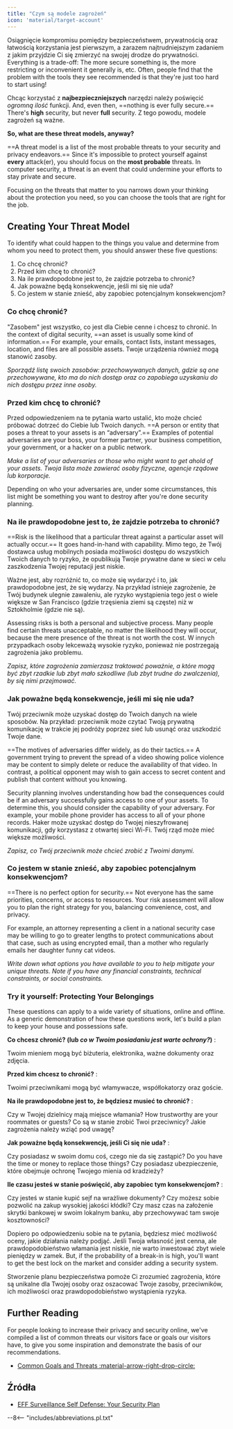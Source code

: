 ```yaml
---
title: "Czym są modele zagrożeń"
icon: 'material/target-account'
---
```


Osiągnięcie kompromisu pomiędzy bezpieczeństwem, prywatnością oraz łatwością korzystania jest pierwszym, a zarazem najtrudniejszym zadaniem z jakim przyjdzie Ci się zmierzyć na swojej drodze do prywatności. Everything is a trade-off: The more secure something is, the more restricting or inconvenient it generally is, etc. Often, people find that the problem with the tools they see recommended is that they're just too hard to start using!

Chcąc korzystać z **najbezpieczniejszych** narzędzi należy poświęcić *ogromną ilość* funkcji. And, even then, ==nothing is ever fully secure.== There's **high** security, but never **full** security. Z tego powodu, modele zagrożeń są ważne.

**So, what are these threat models, anyway?**

==A threat model is a list of the most probable threats to your security and privacy endeavors.== Since it's impossible to protect yourself against **every** attack(er), you should focus on the **most probable** threats. In computer security, a threat is an event that could undermine your efforts to stay private and secure.

Focusing on the threats that matter to you narrows down your thinking about the protection you need, so you can choose the tools that are right for the job.

## Creating Your Threat Model

To identify what could happen to the things you value and determine from whom you need to protect them, you should answer these five questions:

1. Co chcę chronić?
2. Przed kim chcę to chronić?
3. Na ile prawdopodobne jest to, że zajdzie potrzeba to chronić?
4. Jak poważne będą konsekwencje, jeśli mi się nie uda?
5. Co jestem w stanie znieść, aby zapobiec potencjalnym konsekwencjom?

### Co chcę chronić?

"Zasobem" jest wszystko, co jest dla Ciebie cenne i chcesz to chronić. In the context of digital security, ==an asset is usually some kind of information.== For example, your emails, contact lists, instant messages, location, and files are all possible assets. Twoje urządzenia również mogą stanowić zasoby.

*Sporządź listę swoich zasobów: przechowywanych danych, gdzie są one przechowywane, kto ma do nich dostęp oraz co zapobiega uzyskaniu do nich dostępu przez inne osoby.*

### Przed kim chcę to chronić?

Przed odpowiedzeniem na te pytania warto ustalić, kto może chcieć próbować dotrzeć do Ciebie lub Twoich danych. ==A person or entity that poses a threat to your assets is an “adversary”.== Examples of potential adversaries are your boss, your former partner, your business competition, your government, or a hacker on a public network.

*Make a list of your adversaries or those who might want to get ahold of your assets. Twoja lista może zawierać osoby fizyczne, agencje rządowe lub korporacje.*

Depending on who your adversaries are, under some circumstances, this list might be something you want to destroy after you're done security planning.

### Na ile prawdopodobne jest to, że zajdzie potrzeba to chronić?

==Risk is the likelihood that a particular threat against a particular asset will actually occur.== It goes hand-in-hand with capability. Mimo tego, że Twój dostawca usług mobilnych posiada możliwości dostępu do wszystkich Twoich danych to ryzyko, że opublikują Twoje prywatne dane w sieci w celu zaszkodzenia Twojej reputacji jest niskie.

Ważne jest, aby rozróżnić to, co może się wydarzyć i to, jak prawdopodobne jest, że się wydarzy. Na przykład istnieje zagrożenie, że Twój budynek ulegnie zawaleniu, ale ryzyko wystąpienia tego jest o wiele większe w San Francisco (gdzie trzęsienia ziemi są częste) niż w Sztokholmie (gdzie nie są).

Assessing risks is both a personal and subjective process. Many people find certain threats unacceptable, no matter the likelihood they will occur, because the mere presence of the threat is not worth the cost. W innych przypadkach osoby lekceważą wysokie ryzyko, ponieważ nie postrzegają zagrożenia jako problemu.

*Zapisz, które zagrożenia zamierzasz traktować poważnie, a które mogą być zbyt rzadkie lub zbyt mało szkodliwe (lub zbyt trudne do zwalczenia), by się nimi przejmować.*

### Jak poważne będą konsekwencje, jeśli mi się nie uda?

Twój przeciwnik może uzyskać dostęp do Twoich danych na wiele sposobów. Na przykład: przeciwnik może czytać Twoją prywatną komunikację w trakcie jej podróży poprzez sieć lub usunąć oraz uszkodzić Twoje dane.

==The motives of adversaries differ widely, as do their tactics.== A government trying to prevent the spread of a video showing police violence may be content to simply delete or reduce the availability of that video. In contrast, a political opponent may wish to gain access to secret content and publish that content without you knowing.

Security planning involves understanding how bad the consequences could be if an adversary successfully gains access to one of your assets. To determine this, you should consider the capability of your adversary. For example, your mobile phone provider has access to all of your phone records. Haker może uzyskać dostęp do Twojej nieszyfrowanej komunikacji, gdy korzystasz z otwartej sieci Wi-Fi. Twój rząd może mieć większe możliwości.

*Zapisz, co Twój przeciwnik może chcieć zrobić z Twoimi danymi.*

### Co jestem w stanie znieść, aby zapobiec potencjalnym konsekwencjom?

==There is no perfect option for security.== Not everyone has the same priorities, concerns, or access to resources. Your risk assessment will allow you to plan the right strategy for you, balancing convenience, cost, and privacy.

For example, an attorney representing a client in a national security case may be willing to go to greater lengths to protect communications about that case, such as using encrypted email, than a mother who regularly emails her daughter funny cat videos.

*Write down what options you have available to you to help mitigate your unique threats. Note if you have any financial constraints, technical constraints, or social constraints.*

### Try it yourself: Protecting Your Belongings

These questions can apply to a wide variety of situations, online and offline. As a generic demonstration of how these questions work, let's build a plan to keep your house and possessions safe.

**Co chcesz chronić? (lub *co w Twoim posiadaniu jest warte ochrony?*)**
:

Twoim mieniem mogą być biżuteria, elektronika, ważne dokumenty oraz zdjęcia.

**Przed kim chcesz to chronić?**
:

Twoimi przeciwnikami mogą być włamywacze, współlokatorzy oraz goście.

**Na ile prawdopodobne jest to, że będziesz musieć to chronić?**
:

Czy w Twojej dzielnicy mają miejsce włamania? How trustworthy are your roommates or guests? Co są w stanie zrobić Twoi przeciwnicy? Jakie zagrożenia należy wziąć pod uwagę?

**Jak poważne będą konsekwencję, jeśli Ci się nie uda?**
:

Czy posiadasz w swoim domu coś, czego nie da się zastąpić? Do you have the time or money to replace those things? Czy posiadasz ubezpieczenie, które obejmuje ochronę Twojego mienia od kradzieży?

**Ile czasu jesteś w stanie poświęcić, aby zapobiec tym konsekwencjom?**
:

Czy jesteś w stanie kupić sejf na wrażliwe dokumenty? Czy możesz sobie pozwolić na zakup wysokiej jakości kłódki? Czy masz czas na założenie skrytki bankowej w swoim lokalnym banku, aby przechowywać tam swoje kosztowności?

Dopiero po odpowiedzeniu sobie na te pytania, będziesz mieć możliwość oceny, jakie działania należy podjąć. Jeśli Twoja własność jest cenna, ale prawdopodobieństwo włamania jest niskie, nie warto inwestować zbyt wiele pieniędzy w zamek. But, if the probability of a break-in is high, you'll want to get the best lock on the market and consider adding a security system.

Stworzenie planu bezpieczeństwa pomoże Ci zrozumieć zagrożenia, które są unikalne dla Twojej osoby oraz oszacować Twoje zasoby, przeciwników, ich możliwości oraz prawdopodobieństwo wystąpienia ryzyka.

## Further Reading

For people looking to increase their privacy and security online, we've compiled a list of common threats our visitors face or goals our visitors have, to give you some inspiration and demonstrate the basis of our recommendations.

- [Common Goals and Threats :material-arrow-right-drop-circle:](common-threats.md)

## Źródła

- [EFF Surveillance Self Defense: Your Security Plan](https://ssd.eff.org/en/module/your-security-plan)

--8<-- "includes/abbreviations.pl.txt"
